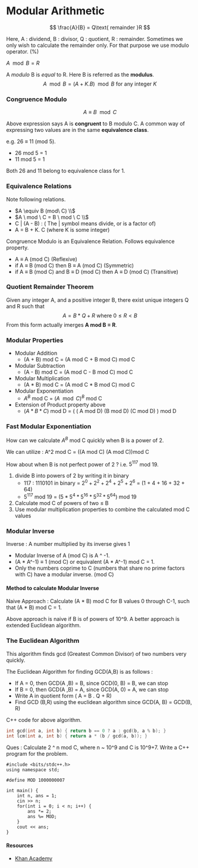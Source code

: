# Modular Arithmetic

$$
\frac{A}{B} = Q\text{ remainder }R
$$

Here, A : dividend, B : divisor, Q : quotient, R : remainder. Sometimes we only wish to calculate the remainder only. For that purpose we use modulo operator. (%)

$A \mod{B} = R$

A *modulo* B is *equal* to R. Here B is referred as the **modulus**.
$$
A \mod{B} = (A + K.B) \mod{B} \text{ for any integer } K
$$

### Congruence Modulo

$$
A \equiv B \mod {C}
$$

Above expression says A is **congruent** to B modulo C.
A common way of expressing two values are in the same **equivalence class**.

e.g. 26 $\equiv$ 11 (mod 5).

- 26 mod 5 = 1
- 11 mod 5 = 1

Both 26 and 11 belong to equivalence class for 1.

### Equivalence Relations

Note following relations.

- $A \equiv B (mod\ C) \\$
- $A \ mod \ C = B \ mod \ C \\$
- C | (A - B)  : ( The | symbol means divide, or is a factor of)
- A  = B + K. C (where K is some integer)

Congruence Modulo is an Equivalence Relation. Follows equivalence property.

- A $\equiv$ A (mod C) (Reflexive)
- if A $\equiv$ B (mod C) then B $\equiv$ A (mod C) (Symmetric)
- if A $\equiv$ B (mod C) and B $\equiv$ D (mod C) then A $\equiv$ D (mod C) (Transitive)

### Quotient Remainder Theorem

Given any integer A, and a positive integer B, there exist unique integers Q and R such that
$$
A = B * Q + R \text{ where } 0 \le R < B
$$
From this form actually imerges **A mod B = R**.

### Modular Properties

- Modular Addition
  - (A + B) mod C = (A mod C + B mod C) mod C
- Modular Subtraction
  - (A - B) mod C = (A mod C - B mod C) mod C
- Modular Multiplication
  - (A * B) mod C = (A mod C * B mod C) mod C
- Modular Exponentiation
  - $A^{B}$ mod C = $(A \mod C)^{B}$ mod C
- Extension of Product property above
  - $(A * B * C)$ mod D = ( ( A mod D) (B mod D) (C mod D) ) mod D

### Fast Modular Exponentiation

How can we calculate $A^B$ mod C quickly when B is a power of 2.

We can utilize : A^2 mod C = ((A mod C) (A mod C))mod C

How about when B is not perfect power of 2 ? i.e. $5^{117}$ mod 19.

1. divide B into powers of 2 by writing it in binary
   - 117 : 1110101 in binary = $2^0 + 2^2 + 2^4 + 2^5 + 2^6$ = (1 + 4 + 16 + 32 + 64)
   - $5^{117}$ mod 19 = $(5*5^4*5^{16}*5^{32}*5^{64})$ mod 19
2. Calculate mod C of powers of two $\le$ B
3. Use modular multiplication properties to combine the calculated mod C values

### Modular Inverse

Inverse : A number multiplied by its inverse gives 1

- Modular Inverse of A (mod C) is A ^ -1.
- (A * A^-1) $\equiv$ 1 (mod C) or equivalent (A * A^-1) mod C = 1.
- Only the numbers coprime to C (numbers that share no prime factors with C) have a modular inverse. (mod C)

#### Method to calculate Modular Inverse

Naive Approach : Calculate (A * B) mod C for B values 0 through C-1, such that (A * B) mod C = 1.

Above approach is naive if B is of powers of 10^9. A better approach is extended Euclidean algorithm.

### The Euclidean Algorithm

This algorithm finds gcd (Greatest Common Divisor) of two numbers very quickly.

The Euclidean Algorithm for finding GCD(A,B) is as follows :

- If A = 0, then GCD(A ,B) = B, since GCD(0, B) = B, we can stop
- If B = 0, then GCD(A ,B) = A, since GCD(A, 0) = A, we can stop
- Write A in quotient form ( A = B . Q + R)
- Find GCD (B,R) using the euclidean algorithm since GCD(A, B) = GCD(B, R)

C++ code for above algorithm.

````c++
int gcd(int a, int b) { return b == 0 ? a : gcd(b, a % b); } 
int lcm(int a, int b) { return a * (b / gcd(a, b)); }
````

Ques  : Calculate 2 ^ n mod C, where n ~ 10^9 and C is 10^9+7. Write a C++ program for the problem.

````
#include <bits/stdc++.h>
using namespace std;

#define MOD 1000000007

int main() {
	int n, ans = 1;
	cin >> n;
	for(int i = 0; i < n; i++) {
		ans *= 2;
		ans %= MOD;
	}
	cout << ans;
}
````

#### Resources

- [Khan Academy](https://www.khanacademy.org/computing/computer-science/cryptography#modarithmetic)